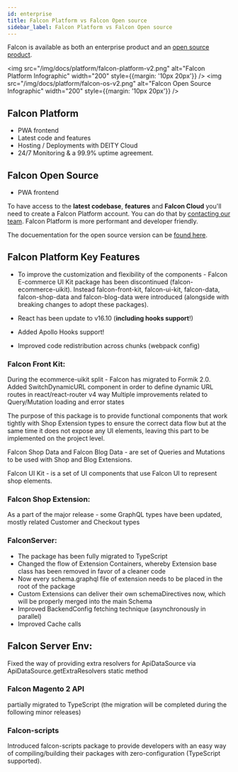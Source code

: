 ```yaml
---
id: enterprise
title: Falcon Platform vs Falcon Open source
sidebar_label: Falcon Platform vs Falcon Open source
---
```


Falcon is available as both an enterprise product and an <a href="https://github.com/deity-io/falcon" target="_blank" rel="noopener noreferrer">open source product</a>.


<div style={{display: 'flex', flexWrap: 'wrap'}}>

<img src="/img/docs/platform/falcon-platform-v2.png" alt="Falcon Platform Infographic" width="200" style={{margin: '10px 20px'}} />
<img src="/img/docs/platform/falcon-os-v2.png" alt="Falcon Open Source Infographic" width="200" style={{margin: '10px 20px'}} />

</div>

## Falcon Platform

- PWA frontend
- Latest code and features
- Hosting / Deployments with DEITY Cloud
- 24/7 Monitoring & a 99.9% uptime agreement.


## Falcon Open Source

- PWA frontend


To have access to the **latest codebase**, **features** and **Falcon Cloud** you'll need to create a Falcon Platform account. You can do that by <a href="https://deity.io/contact" target="_blank" rel="noreferrer noopener">contacting our team</a>. Falcon Platform is more performant and developer friendly.

The docuementation for the open source version can be [found here](/docs/open-source/getting-started/intro).


## Falcon Platform Key Features

- To improve the customization and flexibility of the components - Falcon E-commerce UI Kit package has been discontinued (falcon-ecommerce-uikit). Instead falcon-front-kit, falcon-ui-kit, falcon-data, falcon-shop-data and falcon-blog-data were introduced (alongside with breaking changes to adopt these packages).

- React has been update to v16.10 (**including hooks support**!)

- Added Apollo Hooks support!

- Improved code redistribution across chunks (webpack config) 

### Falcon Front Kit:
During the ecommerce-uikit split - Falcon has migrated to Formik 2.0.
Added SwitchDynamicURL component in order to define dynamic URL routes in react/react-router v4 way
Multiple improvements related to Query/Mutation loading and error states

The purpose of this package is to provide functional components that work tightly with Shop Extension types to ensure the correct data flow but at the same time it does not expose any UI elements, leaving this part to be implemented on the project level.

Falcon Shop Data and Falcon Blog Data - are set of Queries and Mutations to be used with Shop and Blog Extensions.

Falcon UI Kit - is a set of UI components that use Falcon UI to represent shop elements.

### Falcon Shop Extension:
As a part of the major release - some GraphQL types have been updated, mostly related Customer and Checkout types

### FalconServer:
- The package has been fully migrated to TypeScript
- Changed the flow of Extension Containers, whereby Extension base class has been removed in favor of a cleaner code
- Now every schema.graphql file of extension needs to be placed in the root of the package
- Custom Extensions can deliver their own schemaDirectives now, which will be properly merged into the main Schema
- Improved BackendConfig fetching technique (asynchronously in parallel)
- Improved Cache calls

## Falcon Server Env:
Fixed the way of providing extra resolvers for ApiDataSource via ApiDataSource.getExtraResolvers static method

### Falcon Magento 2 API
partially migrated to TypeScript (the migration will be completed during the following minor releases)

### Falcon-scripts
Introduced falcon-scripts package to provide developers with an easy way of compiling/building their packages with zero-configuration (TypeScript supported).
